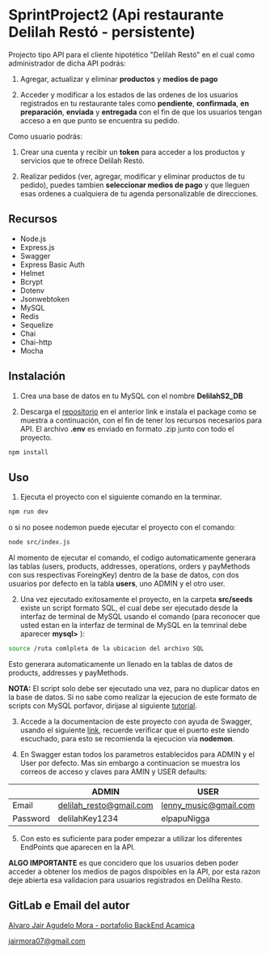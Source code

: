 # SprintProject2 (Api restaurante Delilah Restó - persistente)

Projecto tipo API para el cliente hipotético "Delilah Restó" en el cual como administrador de dicha API podrás:

1. Agregar, actualizar y eliminar **productos** y **medios de pago**

2. Acceder y modificar a los estados de las ordenes de los usuarios registrados en tu restaurante tales como **pendiente**, **confirmada**, **en preparación**, **enviada** y **entregada** con el fin de que los usuarios tengan acceso a en que punto se encuentra su pedido.

Como usuario podrás:

1. Crear una cuenta y recibir un **token** para acceder a los productos y servicios que te ofrece Delilah Restó.

2. Realizar pedidos (ver, agregar, modificar y eliminar productos de tu pedido), puedes tambien **seleccionar medios de pago**  y que lleguen esas ordenes a cualquiera de tu agenda personalizable de direcciones.

## Recursos 

- Node.js
- Express.js
- Swagger
- Express Basic Auth
- Helmet
- Bcrypt
- Dotenv
- Jsonwebtoken
- MySQL
- Redis
- Sequelize
- Chai
- Chai-http
- Mocha

## Instalación 

1. Crea una base de datos en tu MySQL con el nombre **DelilahS2_DB**

2. Descarga el [repositorio](https://github.com/jairMora007/PortafolioAcamica/tree/main/Sprint2) en el anterior link e instala el package como se muestra a continuación, con el fin de tener los recursos necesarios para API. El archivo **.env** es enviado en formato .zip junto con todo el proyecto.  

```bash
npm install
```

## Uso
1. Ejecuta el proyecto con el siguiente comando en la terminar. 
```bash
npm run dev
``` 
o si no posee nodemon puede ejecutar el proyecto con el comando:
```bash
node src/index.js
``` 
Al momento de ejecutar el comando, el codigo automaticamente generara las tablas (users, products, addresses, operations, orders y payMethods con sus respectivas ForeingKey) dentro de la base de datos, con dos usuarios por defecto en la tabla **users**, uno ADMIN y el otro user. 

2. Una vez ejecutado exitosamente el proyecto, en la carpeta **src/seeds** existe un script formato SQL, el cual debe ser ejecutado desde la interfaz de terminal de MySQL usando el comando (para reconocer que usted estan en la interfaz de terminal de MySQL en la temrinal debe aparecer **mysql>** ): 

```bash
source /ruta comlpleta de la ubicacion del archivo SQL
```
Esto generara automaticamente un llenado en la tablas de datos de products, addresses y payMethods.

**NOTA:** El script solo debe ser ejecutado una vez, para no duplicar datos en la base de datos. Si no sabe como realizar la ejecucion de este formato de scripts con MySQL porfavor, dirijase al siguiente [tutorial](https://www.youtube.com/watch?v=SGSzBqz30Rs).  

3. Accede a la documentacion de este proyecto con ayuda de Swagger, usando el siguiente [link](http://localhost:5000/api-docs), recuerde verificar que el puerto este siendo escuchado, para esto se recomienda la ejecucion via **nodemon**.

4. En Swagger estan todos los parametros establecidos para ADMIN y el User por defecto. Mas sin embargo a continuacion se muestra los correos de acceso y claves para AMIN y USER defaults: 

|                |ADMIN                          |USER                         |
|----------------|-------------------------------|-----------------------------|
|Email           | delilah_resto@gmail.com       |lenny_music@gmail.com        |
|Password        |    delilahKey1234             | elpapuNigga                 |


5. Con esto es suficiente para poder empezar a utilizar los diferentes EndPoints que aparecen en la API.

**ALGO IMPORTANTE** es que concidero que los usuarios deben poder acceder a obtener los medios de pagos dispoibles en la API, por esta razon deje abierta esa validacion para usuarios registrados en Delilha Resto.


## GitLab e Email del autor 
[Alvaro Jair Agudelo Mora - portafolio BackEnd Acamica](https://github.com/jairMora007)

jairmora07@gmail.com